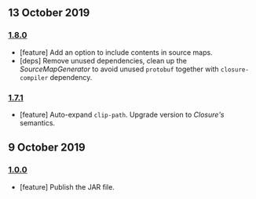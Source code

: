 ## 13 October 2019

### [1.8.0](https://github.com/artdecocode/closure-stylesheets-java/compare/v1.7.1...v1.8.0)

- [feature] Add an option to include contents in source maps.
- [deps] Remove unused dependencies, clean up the _SourceMapGenerator_ to avoid unused `protobuf` together with `closure-compiler` dependency.

### [1.7.1](https://github.com/artdecocode/closure-stylesheets-java/compare/v1.0.0...v1.7.1)

- [feature] Auto-expand `clip-path`. Upgrade version to _Closure's_ semantics.

## 9 October 2019

### [1.0.0](https://github.com/artdecocode/closure-stylesheets-java/compare/v0.0.0...v1.0.0)

- [feature] Publish the JAR file.
